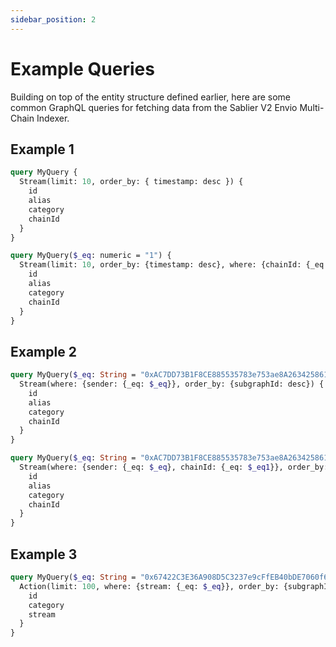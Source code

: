 ```yaml
---
sidebar_position: 2
---
```


# Example Queries

Building on top of the entity structure defined earlier, here are some common GraphQL queries for fetching data from the Sablier V2 Envio Multi-Chain Indexer.


## Example 1

```graphql title="a) The 10 most recent streams across ALL chain deployments"
query MyQuery {
  Stream(limit: 10, order_by: { timestamp: desc }) {
    id
    alias
    category
    chainId
  }
}
```


```graphql title="b) The 10 most recent streams across ONE specific chain deployment (e.g. ETH mainnet chainId: 1)"
query MyQuery($_eq: numeric = "1") {
  Stream(limit: 10, order_by: {timestamp: desc}, where: {chainId: {_eq: $_eq}}) {
    id
    alias
    category
    chainId
  }
}
```

<!-- TO DO : add screenshot of result -->

## Example 2

```graphql title="a) Streams by sender (e.g. 0xAC7DD73B1F8CE885535783e753ae8A263425861A) across ALL chain deployments"
query MyQuery($_eq: String = "0xAC7DD73B1F8CE885535783e753ae8A263425861A") {
  Stream(where: {sender: {_eq: $_eq}}, order_by: {subgraphId: desc}) {
    id
    alias
    category
    chainId
  }
}
```

```graphql title="b) Streams by sender (e.g. 0xAC7DD73B1F8CE885535783e753ae8A263425861A) across ONE chain deployment (e.g. chainId: 1)"
query MyQuery($_eq: String = "0xAC7DD73B1F8CE885535783e753ae8A263425861A", $_eq1: numeric = "1") {
  Stream(where: {sender: {_eq: $_eq}, chainId: {_eq: $_eq1}}, order_by: {subgraphId: desc}) {
    id
    alias
    category
    chainId
  }
}

```

## Example 3

```graphql title="Lastest actions for a specific stream (e.g. 0x67422C3E36A908D5C3237e9cFfEB40bDE7060f6E-137-2)"
query MyQuery($_eq: String = "0x67422C3E36A908D5C3237e9cFfEB40bDE7060f6E-137-2") {
  Action(limit: 100, where: {stream: {_eq: $_eq}}, order_by: {subgraphId: desc}) {
    id
    category
    stream
  }
}
```

<!-- TO DO : add screenshot of result -->

